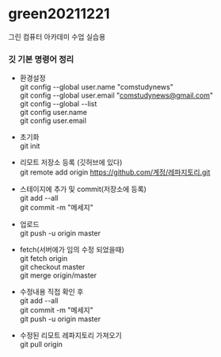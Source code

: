 # green20211221
그린 컴퓨터 아카데미 수업 실습용

### 깃 기본 명령어 정리
- 환경설정<br>
git config --global user.name "comstudynews"<br>
git config --global user.email "comstudynews@gmail.com"<br>
git config --global --list<br>
git config user.name<br>
git config user.email<br>


- 초기화 <br>
git init <br>

- 리모트 저장소 등록 (깃허브에 있다) <br>
git remote add origin https://github.com/계정/레파지토리.git 

- 스테이지에 추가 및 commit(저장소에 등록) <br>
git add --all <br>
git commit -m "메세지"  <br>

- 업로드<br>
git push -u origin master  <br>


- fetch(서버에가 임의 수정 되었을때) <br>
git fetch origin <br>
git checkout master <br>
git merge origin/master <br>
- 수정내용 직접 확인 후 <br>
git add --all <br>
git commit -m "메세지" <br>
git push -u origin master  <br>

- 수정된 리모트 레파지토리 가져오기 <br>
git pull origin <br>


